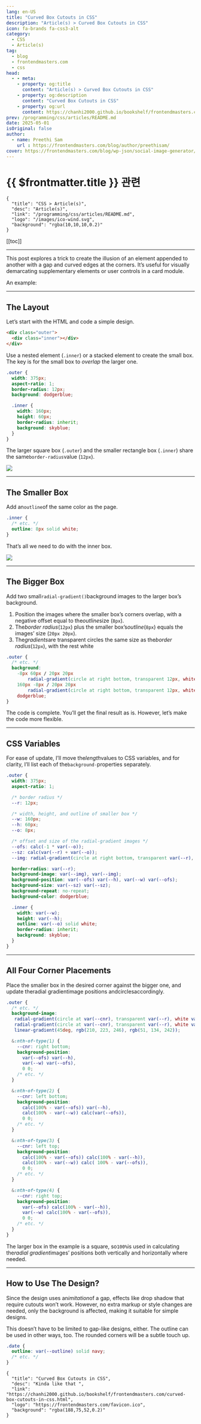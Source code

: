 ```yaml
---
lang: en-US
title: "Curved Box Cutouts in CSS"
description: "Article(s) > Curved Box Cutouts in CSS"
icon: fa-brands fa-css3-alt
category:
  - CSS
  - Article(s)
tag:
  - blog
  - frontendmasters.com
  - css
head:
  - - meta:
    - property: og:title
      content: "Article(s) > Curved Box Cutouts in CSS"
    - property: og:description
      content: "Curved Box Cutouts in CSS"
    - property: og:url
      content: https://chanhi2000.github.io/bookshelf/frontendmasters.com/curved-box-cutouts-in-css.html
prev: /programming/css/articles/README.md
date: 2025-05-01
isOriginal: false
author:
  - name: Preethi Sam
    url : https://frontendmasters.com/blog/author/preethisam/
cover: https://frontendmasters.com/blog/wp-json/social-image-generator/v1/image/5733
---
```


# {{ $frontmatter.title }} 관련

```component VPCard
{
  "title": "CSS > Article(s)",
  "desc": "Article(s)",
  "link": "/programming/css/articles/README.md",
  "logo": "/images/ico-wind.svg",
  "background": "rgba(10,10,10,0.2)"
}
```

[[toc]]

---

<SiteInfo
  name="Curved Box Cutouts in CSS"
  desc="Kinda like that "
  url="https://frontendmasters.com/blog/curved-box-cutouts-in-css/"
  logo="https://frontendmasters.com/favicon.ico"
  preview="https://frontendmasters.com/blog/wp-json/social-image-generator/v1/image/5733"/>

This post explores a trick to create the illusion of an element appended to another with a gap and curved edges at the corners. It’s useful for visually demarcating supplementary elements or user controls in a card module.

An example:

<CodePen
  user="rpsthecoder"
  slug-hash="WbbZRYW"
  title="CSS rounded corners"
  :default-tab="['css','result']"
  :theme="$isDarkmode ? 'dark': 'light'"/>

---

## The Layout

Let’s start with the HTML and code a simple design.

```html
<div class="outer">
  <div class="inner"></div>
</div>
```

Use a nested element (`.inner`) or a stacked element to create the small box. The key is for the small box to *overlap* the larger one.

```css
.outer {
  width: 375px;
  aspect-ratio: 1;
  border-radius: 12px;
  background: dodgerblue;

  .inner {
    width: 160px;
    height: 60px;
    border-radius: inherit;
    background: skyblue;
  }
}
```

The larger square box (`.outer`) and the smaller rectangle box (`.inner`) share the same`border-radius`value (`12px`).

![](https://i0.wp.com/frontendmasters.com/blog/wp-content/uploads/2025/04/pLA9AZ0M-1.png?resize=1024%2C614&ssl=1)

---

## The Smaller Box

Add an`outline`of the same color as the page.

```css
.inner {
  /* etc. */
  outline: 8px solid white;
}
```

That’s all we need to do with the inner box.

![](https://i0.wp.com/frontendmasters.com/blog/wp-content/uploads/2025/04/HoXaRDoI.png?resize=1024%2C614&ssl=1)

---

## The Bigger Box

Add two small`radial-gradient()`background images to the larger box’s background.

1. Position the images where the smaller box’s corners overlap, with a negative offset equal to the*outline*size (`8px`).
2. The*border radius*(`12px`) plus the smaller box’s*outline*(`8px`) equals the images’ size (`20px 20px`).
3. The*gradients*are transparent circles the same size as the*border radius*(`12px`), with the rest white

```css
.outer {
  /* etc. */
  background: 
    -8px 60px / 20px 20px 
        radial-gradient(circle at right bottom, transparent 12px, white 12px),
    160px -8px / 20px 20px 
        radial-gradient(circle at right bottom, transparent 12px, white 12px),
    dodgerblue;
}
```

The code is complete. You’ll get the final result as is. However, let’s make the code more flexible.

---

## CSS Variables

For ease of update, I’ll move the*length*values to CSS variables, and for clarity, I’ll list each of the`background-`properties separately.

```css :collapsed-lines
.outer {
  width: 375px;
  aspect-ratio: 1;

  /* border radius */
  --r: 12px;

  /* width, height, and outline of smaller box */
  --w: 160px;
  --h: 60px;
  --o: 8px;

  /* offset and size of the radial-gradient images */
  --ofs: calc(-1 * var(--o));
  --sz: calc(var(--r) + var(--o));
  --img: radial-gradient(circle at right bottom, transparent var(--r), white var(--r));

  border-radius: var(--r);
  background-image: var(--img), var(--img);
  background-position: var(--ofs) var(--h), var(--w) var(--ofs);
  background-size: var(--sz) var(--sz);
  background-repeat: no-repeat;
  background-color: dodgerblue;

  .inner {
    width: var(--w);
    height: var(--h);
    outline: var(--o) solid white;
    border-radius: inherit;
    background: skyblue;
  }
}
```

<CodePen
  user="rpsthecoder"
  slug-hash="NPPadJm"
  title="CSS rounded corners"
  :default-tab="['css','result']"
  :theme="$isDarkmode ? 'dark': 'light'"/>

---

## All Four Corner Placements

Place the smaller box in the desired corner against the bigger one, and update theradial gradientimage positions andcirclesaccordingly.

```css :collapsed-lines
.outer {
  /* etc. */
  background-image:
   radial-gradient(circle at var(--cnr), transparent var(--r), white var(--r)),
   radial-gradient(circle at var(--cnr), transparent var(--r), white var(--r)),
   linear-gradient(45deg, rgb(210, 223, 246), rgb(51, 134, 242));

  &:nth-of-type(1) {
    --cnr: right bottom;
    background-position: 
      var(--ofs) var(--h), 
      var(--w) var(--ofs), 
      0 0;
    /* etc. */
  }

  &:nth-of-type(2) {
    --cnr: left bottom;
    background-position: 
      calc(100% - var(--ofs)) var(--h), 
      calc(100% - var(--w)) calc(var(--ofs)), 
      0 0;
    /* etc. */
  }

  &:nth-of-type(3) {
    --cnr: left top;
    background-position: 
      calc(100% - var(--ofs)) calc(100% - var(--h)), 
      calc(100% - var(--w)) calc( 100% - var(--ofs)), 
      0 0;
    /* etc. */
  }

  &:nth-of-type(4) {
    --cnr: right top;
    background-position: 
      var(--ofs) calc(100% - var(--h)), 
      var(--w) calc(100% - var(--ofs)), 
      0 0;
    /* etc. */
  }
}
```

The larger box in the example is a square, so`100%`is used in calculating the*radial gradient*images’ positions both vertically and horizontally where needed.

<CodePen
  user="rpsthecoder"
  slug-hash="EaaPMax"
  title="CSS rounded corners"
  :default-tab="['css','result']"
  :theme="$isDarkmode ? 'dark': 'light'"/>

---

## How to Use The Design?

Since the design uses an*imitation*of a gap, effects like drop shadow that require cutouts won’t work. However, no extra markup or style changes are needed, only the background is affected, making it suitable for simple designs.

<CodePen
  user="rpsthecoder"
  slug-hash="WbbZRYW"
  title="CSS rounded corners"
  :default-tab="['css','result']"
  :theme="$isDarkmode ? 'dark': 'light'"/>

This doesn’t have to be limited to gap-like designs, either. The outline can be used in other ways, too. The rounded corners will be a subtle touch up.

```css
.date {
  outline: var(--outline) solid navy;
  /* etc. */
}
```

<CodePen
  user="rpsthecoder"
  slug-hash="KwwXaLP"
  title="CSS rounded corners"
  :default-tab="['css','result']"
  :theme="$isDarkmode ? 'dark': 'light'"/>

<!-- TODO: add ARTICLE CARD -->
```component VPCard
{
  "title": "Curved Box Cutouts in CSS",
  "desc": "Kinda like that ",
  "link": "https://chanhi2000.github.io/bookshelf/frontendmasters.com/curved-box-cutouts-in-css.html",
  "logo": "https://frontendmasters.com/favicon.ico",
  "background": "rgba(188,75,52,0.2)"
}
```
